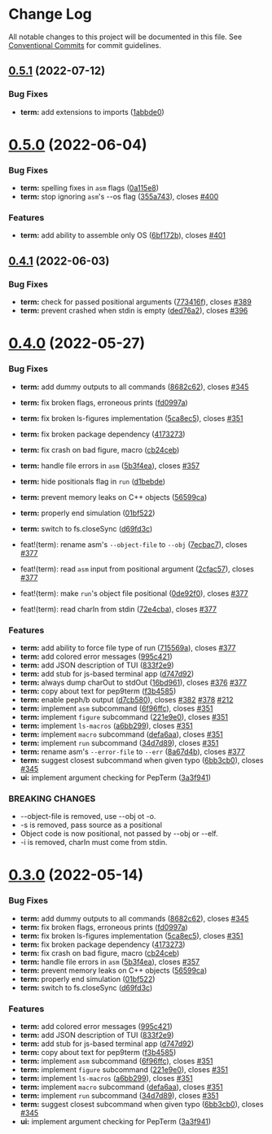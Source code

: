 # Change Log

All notable changes to this project will be documented in this file.
See [Conventional Commits](https://conventionalcommits.org) for commit guidelines.

## [0.5.1](https://gitlab.com/pep10/pepsuite/compare/v0.5.0...v0.5.1) (2022-07-12)


### Bug Fixes

* **term:** add extensions to imports ([1abbde0](https://gitlab.com/pep10/pepsuite/commit/1abbde0248f95900393f27e243819f0dab666c03))





# [0.5.0](https://gitlab.com/pep10/pepsuite/compare/v0.4.1...v0.5.0) (2022-06-04)


### Bug Fixes

* **term:** spelling fixes in `asm` flags ([0a115e8](https://gitlab.com/pep10/pepsuite/commit/0a115e8eb89ef515156c78579123a60363d6b5e3))
* **term:** stop ignoring `asm`'s --os flag ([355a743](https://gitlab.com/pep10/pepsuite/commit/355a743da613cb131e0f74828076757c8da18d88)), closes [#400](https://gitlab.com/pep10/pepsuite/issues/400)


### Features

* **term:** add ability to assemble only OS ([6bf172b](https://gitlab.com/pep10/pepsuite/commit/6bf172b9ce8c68f2d4dbd8898c6a5cbf187cec09)), closes [#401](https://gitlab.com/pep10/pepsuite/issues/401)





## [0.4.1](https://gitlab.com/pep10/pepsuite/compare/v0.4.0...v0.4.1) (2022-06-03)


### Bug Fixes

* **term:** check for passed positional arguments ([773416f](https://gitlab.com/pep10/pepsuite/commit/773416f082057373fef9a266126d9cc52cb457ac)), closes [#389](https://gitlab.com/pep10/pepsuite/issues/389)
* **term:** prevent crashed when stdin is empty ([ded76a2](https://gitlab.com/pep10/pepsuite/commit/ded76a212b87bff65b9972c0080011b7468ad5f8)), closes [#396](https://gitlab.com/pep10/pepsuite/issues/396)





# [0.4.0](https://gitlab.com/pep10/pepsuite/compare/v0.2.1...v0.4.0) (2022-05-27)


### Bug Fixes

* **term:** add dummy outputs to all commands ([8682c62](https://gitlab.com/pep10/pepsuite/commit/8682c625ad5701febdf9aed0799d54a833035556)), closes [#345](https://gitlab.com/pep10/pepsuite/issues/345)
* **term:** fix broken flags, erroneous prints ([fd0997a](https://gitlab.com/pep10/pepsuite/commit/fd0997aef5590e28b47a8511e285d20e459d6491))
* **term:** fix broken ls-figures implementation ([5ca8ec5](https://gitlab.com/pep10/pepsuite/commit/5ca8ec5034df8948f3d247a0cd25e0110aba9c1a)), closes [#351](https://gitlab.com/pep10/pepsuite/issues/351)
* **term:** fix broken package dependency ([4173273](https://gitlab.com/pep10/pepsuite/commit/417327326459659fe65f6d7dcb373e7f05b4b780))
* **term:** fix crash on bad figure, macro ([cb24ceb](https://gitlab.com/pep10/pepsuite/commit/cb24ceb5ba3235878acc1da9eaee3414db86c236))
* **term:** handle file errors in `asm` ([5b3f4ea](https://gitlab.com/pep10/pepsuite/commit/5b3f4ea2c5684470f75c50afe4912ec7d831c790)), closes [#357](https://gitlab.com/pep10/pepsuite/issues/357)
* **term:** hide positionals flag in `run` ([d1bebde](https://gitlab.com/pep10/pepsuite/commit/d1bebde4a6f20081d7c23d69add132a2cd42158e))
* **term:** prevent memory leaks on C++ objects ([56599ca](https://gitlab.com/pep10/pepsuite/commit/56599ca57d1c2fb7d61652e650036dbfbe4de48a))
* **term:** properly end simulation ([01bf522](https://gitlab.com/pep10/pepsuite/commit/01bf522a6c8141b018c429a1ca324efc684c8ff9))
* **term:** switch to fs.closeSync ([d69fd3c](https://gitlab.com/pep10/pepsuite/commit/d69fd3cf46b692e3642937af86846a9666f76023))


* feat!(term): rename asm's `--object-file` to `--obj` ([7ecbac7](https://gitlab.com/pep10/pepsuite/commit/7ecbac78e53e02182ca03613fa33f222f48fc341)), closes [#377](https://gitlab.com/pep10/pepsuite/issues/377)
* feat!(term): read `asm` input from positional argument ([2cfac57](https://gitlab.com/pep10/pepsuite/commit/2cfac57c0511a53c2c0e6f29761aff9029ba3778)), closes [#377](https://gitlab.com/pep10/pepsuite/issues/377)
* feat!(term): make `run`'s object file positional ([0de92f0](https://gitlab.com/pep10/pepsuite/commit/0de92f013cd5723e716d41174163f32f356c9f58)), closes [#377](https://gitlab.com/pep10/pepsuite/issues/377)
* feat!(term): read charIn from stdin ([72e4cba](https://gitlab.com/pep10/pepsuite/commit/72e4cba2cd8619df777b7144dcd1a85b82da2dac)), closes [#377](https://gitlab.com/pep10/pepsuite/issues/377)


### Features

* **term:** add ability to force file type of run ([715569a](https://gitlab.com/pep10/pepsuite/commit/715569aed8835ca440ffee1c53223175be59602d)), closes [#377](https://gitlab.com/pep10/pepsuite/issues/377)
* **term:** add colored error messages ([995c421](https://gitlab.com/pep10/pepsuite/commit/995c421e0449dbcf919ab6054e827f6b9e3bdb3f))
* **term:** add JSON description of TUI ([833f2e9](https://gitlab.com/pep10/pepsuite/commit/833f2e9ec5d38703002db16406f452867f4e6811))
* **term:** add stub for js-based terminal app ([d747d92](https://gitlab.com/pep10/pepsuite/commit/d747d92ca91817f275fa56ae69d2b72ce2a03e0a))
* **term:** always dump charOut to stdOut ([16bd961](https://gitlab.com/pep10/pepsuite/commit/16bd9613b3d5aae5c86d9edf7550f2dff6af4db0)), closes [#376](https://gitlab.com/pep10/pepsuite/issues/376) [#377](https://gitlab.com/pep10/pepsuite/issues/377)
* **term:** copy about text for pep9term ([f3b4585](https://gitlab.com/pep10/pepsuite/commit/f3b45853820ad40e9ac95e69e0465e9e925d52e9))
* **term:** enable peph/b output ([d7cb580](https://gitlab.com/pep10/pepsuite/commit/d7cb580e5a42aa6005da15403db74940695082f7)), closes [#382](https://gitlab.com/pep10/pepsuite/issues/382) [#378](https://gitlab.com/pep10/pepsuite/issues/378) [#212](https://gitlab.com/pep10/pepsuite/issues/212)
* **term:** implement `asm` subcommand ([6f96ffc](https://gitlab.com/pep10/pepsuite/commit/6f96ffc59d9bfbf73e164468285aec79b7fd38f3)), closes [#351](https://gitlab.com/pep10/pepsuite/issues/351)
* **term:** implement `figure` subcommand ([221e9e0](https://gitlab.com/pep10/pepsuite/commit/221e9e0232c94841458ea68ca4e89ea1e2d5bf60)), closes [#351](https://gitlab.com/pep10/pepsuite/issues/351)
* **term:** implement `ls-macros` ([a6bb299](https://gitlab.com/pep10/pepsuite/commit/a6bb299ba4e4bc65b226f7ecefdf6ba9f98faf3d)), closes [#351](https://gitlab.com/pep10/pepsuite/issues/351)
* **term:** implement `macro` subcommand ([defa6aa](https://gitlab.com/pep10/pepsuite/commit/defa6aafac9122c9f352bdcc73cdbc8831df4034)), closes [#351](https://gitlab.com/pep10/pepsuite/issues/351)
* **term:** implement `run` subcommand ([34d7d89](https://gitlab.com/pep10/pepsuite/commit/34d7d895e278f2dfe6d04ff4b530fd73101ab212)), closes [#351](https://gitlab.com/pep10/pepsuite/issues/351)
* **term:** rename asm's `--error-file` to `--err` ([8a67d4b](https://gitlab.com/pep10/pepsuite/commit/8a67d4b71bf57c04df53d9b4bb7e2cf2a5bcc4ff)), closes [#377](https://gitlab.com/pep10/pepsuite/issues/377)
* **term:** suggest closest subcommand when given typo ([6bb3cb0](https://gitlab.com/pep10/pepsuite/commit/6bb3cb0e33834fbbd0c8dce0955cf6ad80d9682b)), closes [#345](https://gitlab.com/pep10/pepsuite/issues/345)
* **ui:** implement argument checking for PepTerm ([3a3f941](https://gitlab.com/pep10/pepsuite/commit/3a3f9416c055c08b682d3e55fac3e1eeb17af7ef))


### BREAKING CHANGES

* --object-file is removed, use --obj ot -o.
* -s is removed, pass source as a positional
* Object code is now positional, not passed by --obj or --elf.
* -i is removed, charIn must come from stdin.





# [0.3.0](https://gitlab.com/pep10/pepsuite/compare/v0.2.1...v0.3.0) (2022-05-14)


### Bug Fixes

* **term:** add dummy outputs to all commands ([8682c62](https://gitlab.com/pep10/pepsuite/commit/8682c625ad5701febdf9aed0799d54a833035556)), closes [#345](https://gitlab.com/pep10/pepsuite/issues/345)
* **term:** fix broken flags, erroneous prints ([fd0997a](https://gitlab.com/pep10/pepsuite/commit/fd0997aef5590e28b47a8511e285d20e459d6491))
* **term:** fix broken ls-figures implementation ([5ca8ec5](https://gitlab.com/pep10/pepsuite/commit/5ca8ec5034df8948f3d247a0cd25e0110aba9c1a)), closes [#351](https://gitlab.com/pep10/pepsuite/issues/351)
* **term:** fix broken package dependency ([4173273](https://gitlab.com/pep10/pepsuite/commit/417327326459659fe65f6d7dcb373e7f05b4b780))
* **term:** fix crash on bad figure, macro ([cb24ceb](https://gitlab.com/pep10/pepsuite/commit/cb24ceb5ba3235878acc1da9eaee3414db86c236))
* **term:** handle file errors in `asm` ([5b3f4ea](https://gitlab.com/pep10/pepsuite/commit/5b3f4ea2c5684470f75c50afe4912ec7d831c790)), closes [#357](https://gitlab.com/pep10/pepsuite/issues/357)
* **term:** prevent memory leaks on C++ objects ([56599ca](https://gitlab.com/pep10/pepsuite/commit/56599ca57d1c2fb7d61652e650036dbfbe4de48a))
* **term:** properly end simulation ([01bf522](https://gitlab.com/pep10/pepsuite/commit/01bf522a6c8141b018c429a1ca324efc684c8ff9))
* **term:** switch to fs.closeSync ([d69fd3c](https://gitlab.com/pep10/pepsuite/commit/d69fd3cf46b692e3642937af86846a9666f76023))


### Features

* **term:** add colored error messages ([995c421](https://gitlab.com/pep10/pepsuite/commit/995c421e0449dbcf919ab6054e827f6b9e3bdb3f))
* **term:** add JSON description of TUI ([833f2e9](https://gitlab.com/pep10/pepsuite/commit/833f2e9ec5d38703002db16406f452867f4e6811))
* **term:** add stub for js-based terminal app ([d747d92](https://gitlab.com/pep10/pepsuite/commit/d747d92ca91817f275fa56ae69d2b72ce2a03e0a))
* **term:** copy about text for pep9term ([f3b4585](https://gitlab.com/pep10/pepsuite/commit/f3b45853820ad40e9ac95e69e0465e9e925d52e9))
* **term:** implement `asm` subcommand ([6f96ffc](https://gitlab.com/pep10/pepsuite/commit/6f96ffc59d9bfbf73e164468285aec79b7fd38f3)), closes [#351](https://gitlab.com/pep10/pepsuite/issues/351)
* **term:** implement `figure` subcommand ([221e9e0](https://gitlab.com/pep10/pepsuite/commit/221e9e0232c94841458ea68ca4e89ea1e2d5bf60)), closes [#351](https://gitlab.com/pep10/pepsuite/issues/351)
* **term:** implement `ls-macros` ([a6bb299](https://gitlab.com/pep10/pepsuite/commit/a6bb299ba4e4bc65b226f7ecefdf6ba9f98faf3d)), closes [#351](https://gitlab.com/pep10/pepsuite/issues/351)
* **term:** implement `macro` subcommand ([defa6aa](https://gitlab.com/pep10/pepsuite/commit/defa6aafac9122c9f352bdcc73cdbc8831df4034)), closes [#351](https://gitlab.com/pep10/pepsuite/issues/351)
* **term:** implement `run` subcommand ([34d7d89](https://gitlab.com/pep10/pepsuite/commit/34d7d895e278f2dfe6d04ff4b530fd73101ab212)), closes [#351](https://gitlab.com/pep10/pepsuite/issues/351)
* **term:** suggest closest subcommand when given typo ([6bb3cb0](https://gitlab.com/pep10/pepsuite/commit/6bb3cb0e33834fbbd0c8dce0955cf6ad80d9682b)), closes [#345](https://gitlab.com/pep10/pepsuite/issues/345)
* **ui:** implement argument checking for PepTerm ([3a3f941](https://gitlab.com/pep10/pepsuite/commit/3a3f9416c055c08b682d3e55fac3e1eeb17af7ef))
